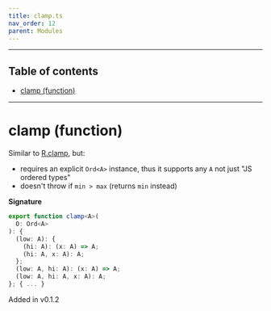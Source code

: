 ```yaml
---
title: clamp.ts
nav_order: 12
parent: Modules
---
```


---

<h2 class="text-delta">Table of contents</h2>

- [clamp (function)](#clamp-function)

---

# clamp (function)

Similar to [R.clamp](https://ramdajs.com/docs/#clamp), but:

- requires an explicit `Ord<A>` instance, thus it supports any `A` not just "JS ordered types"
- doesn't throw if `min > max` (returns `min` instead)

**Signature**

```ts
export function clamp<A>(
  O: Ord<A>
): {
  (low: A): {
    (hi: A): (x: A) => A;
    (hi: A, x: A): A;
  };
  (low: A, hi: A): (x: A) => A;
  (low: A, hi: A, x: A): A;
}; { ... }
```

Added in v0.1.2
